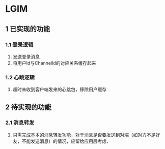 # LGIM
## 1 已实现的功能
### 1.1 登录逻辑
1. 发送登录消息
2. 将用户Id与ChannelId的对应关系缓存起来
### 1.2 心跳逻辑
1. 超时未收到客户端发来的心跳包，移除用户缓存
## 2 待实现的功能
### 2.1 消息转发
1. 只需完成基本的消息转发功能，对于消息是否要发送到对端（如对方不是好友，不能发送消息）的情况，应留给应用层考虑、
